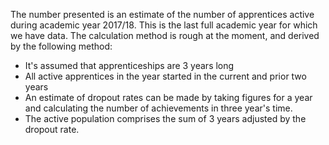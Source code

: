 The number presented is an estimate of the number of apprentices active during academic year
2017/18. This is the last full academic year for which we have data. The calculation method
is rough at the moment, and derived by the following method:

* It's assumed that apprenticeships are 3 years long
* All active apprentices in the year started in the current and prior two years
* An estimate of dropout rates can be made by taking figures for a year and calculating the number
  of achievements in three year's time.
* The active population comprises the sum of 3 years adjusted by the dropout rate.